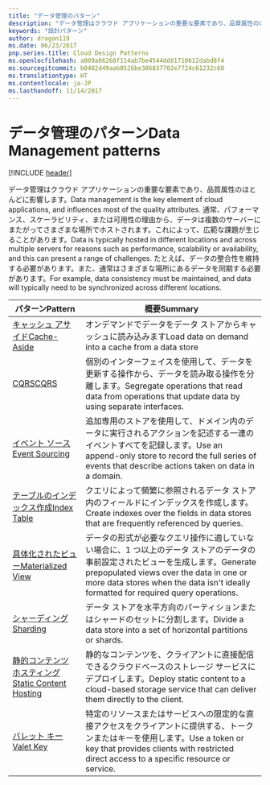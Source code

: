 ```yaml
---
title: "データ管理のパターン"
description: "データ管理はクラウド アプリケーションの重要な要素であり、品質属性のほとんどに影響します。 通常、パフォーマンス、スケーラビリティ、または可用性の理由から、データは複数のサーバーにまたがってさまざまな場所でホストされます。これによって、広範な課題が生じることがあります。 たとえば、データの整合性を維持する必要があります。また、通常はさまざまな場所にあるデータを同期する必要があります。"
keywords: "設計パターン"
author: dragon119
ms.date: 06/23/2017
pnp.series.title: Cloud Design Patterns
ms.openlocfilehash: a009a06268f114ab7be4544dd81710612dabd8f4
ms.sourcegitcommit: b0482d49aab0526be386837702e7724c61232c60
ms.translationtype: HT
ms.contentlocale: ja-JP
ms.lasthandoff: 11/14/2017
---
```

# <a name="data-management-patterns"></a><span data-ttu-id="598c2-106">データ管理のパターン</span><span class="sxs-lookup"><span data-stu-id="598c2-106">Data Management patterns</span></span>

[!INCLUDE [header](../../_includes/header.md)]

<span data-ttu-id="598c2-107">データ管理はクラウド アプリケーションの重要な要素であり、品質属性のほとんどに影響します。</span><span class="sxs-lookup"><span data-stu-id="598c2-107">Data management is the key element of cloud applications, and influences most of the quality attributes.</span></span> <span data-ttu-id="598c2-108">通常、パフォーマンス、スケーラビリティ、または可用性の理由から、データは複数のサーバーにまたがってさまざまな場所でホストされます。これによって、広範な課題が生じることがあります。</span><span class="sxs-lookup"><span data-stu-id="598c2-108">Data is typically hosted in different locations and across multiple servers for reasons such as performance, scalability or availability, and this can present a range of challenges.</span></span> <span data-ttu-id="598c2-109">たとえば、データの整合性を維持する必要があります。また、通常はさまざまな場所にあるデータを同期する必要があります。</span><span class="sxs-lookup"><span data-stu-id="598c2-109">For example, data consistency must be maintained, and data will typically need to be synchronized across different locations.</span></span>

| <span data-ttu-id="598c2-110">パターン</span><span class="sxs-lookup"><span data-stu-id="598c2-110">Pattern</span></span> | <span data-ttu-id="598c2-111">概要</span><span class="sxs-lookup"><span data-stu-id="598c2-111">Summary</span></span> |
| ------- | ------- |
| [<span data-ttu-id="598c2-112">キャッシュ アサイド</span><span class="sxs-lookup"><span data-stu-id="598c2-112">Cache-Aside</span></span>](../cache-aside.md) | <span data-ttu-id="598c2-113">オンデマンドでデータをデータ ストアからキャッシュに読み込みます</span><span class="sxs-lookup"><span data-stu-id="598c2-113">Load data on demand into a cache from a data store</span></span> |
| [<span data-ttu-id="598c2-114">CQRS</span><span class="sxs-lookup"><span data-stu-id="598c2-114">CQRS</span></span>](../cqrs.md) | <span data-ttu-id="598c2-115">個別のインターフェイスを使用して、データを更新する操作から、データを読み取る操作を分離します。</span><span class="sxs-lookup"><span data-stu-id="598c2-115">Segregate operations that read data from operations that update data by using separate interfaces.</span></span> |
| [<span data-ttu-id="598c2-116">イベント ソース</span><span class="sxs-lookup"><span data-stu-id="598c2-116">Event Sourcing</span></span>](../event-sourcing.md) | <span data-ttu-id="598c2-117">追加専用のストアを使用して、ドメイン内のデータに実行されるアクションを記述する一連のイベントすべてを記録します。</span><span class="sxs-lookup"><span data-stu-id="598c2-117">Use an append-only store to record the full series of events that describe actions taken on data in a domain.</span></span> |
| [<span data-ttu-id="598c2-118">テーブルのインデックス作成</span><span class="sxs-lookup"><span data-stu-id="598c2-118">Index Table</span></span>](../index-table.md) | <span data-ttu-id="598c2-119">クエリによって頻繁に参照されるデータ ストア内のフィールドにインデックスを作成します。</span><span class="sxs-lookup"><span data-stu-id="598c2-119">Create indexes over the fields in data stores that are frequently referenced by queries.</span></span> |
| [<span data-ttu-id="598c2-120">具体化されたビュー</span><span class="sxs-lookup"><span data-stu-id="598c2-120">Materialized View</span></span>](../materialized-view.md) | <span data-ttu-id="598c2-121">データの形式が必要なクエリ操作に適していない場合に、1 つ以上のデータ ストアのデータの事前設定されたビューを生成します。</span><span class="sxs-lookup"><span data-stu-id="598c2-121">Generate prepopulated views over the data in one or more data stores when the data isn't ideally formatted for required query operations.</span></span> |
| [<span data-ttu-id="598c2-122">シャーディング</span><span class="sxs-lookup"><span data-stu-id="598c2-122">Sharding</span></span>](../sharding.md) | <span data-ttu-id="598c2-123">データ ストアを水平方向のパーティションまたはシャードのセットに分割します。</span><span class="sxs-lookup"><span data-stu-id="598c2-123">Divide a data store into a set of horizontal partitions or shards.</span></span> |
| [<span data-ttu-id="598c2-124">静的コンテンツ ホスティング</span><span class="sxs-lookup"><span data-stu-id="598c2-124">Static Content Hosting</span></span>](../static-content-hosting.md) | <span data-ttu-id="598c2-125">静的なコンテンツを、クライアントに直接配信できるクラウドベースのストレージ サービスにデプロイします。</span><span class="sxs-lookup"><span data-stu-id="598c2-125">Deploy static content to a cloud-based storage service that can deliver them directly to the client.</span></span> |
| [<span data-ttu-id="598c2-126">バレット キー</span><span class="sxs-lookup"><span data-stu-id="598c2-126">Valet Key</span></span>](../valet-key.md) | <span data-ttu-id="598c2-127">特定のリソースまたはサービスへの限定的な直接アクセスをクライアントに提供する、トークンまたはキーを使用します。</span><span class="sxs-lookup"><span data-stu-id="598c2-127">Use a token or key that provides clients with restricted direct access to a specific resource or service.</span></span> |